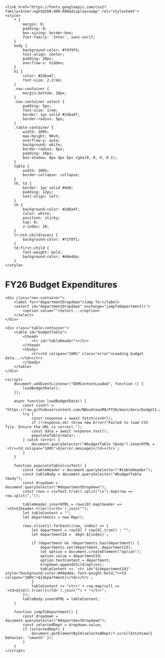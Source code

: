 <!DOCTYPE html>
<html lang="en">
<head>
    <meta charset="UTF-8">
    <meta name="viewport" content="width=device-width, initial-scale=1.0">
    <title>FY26 Budget Expenditures</title>
    
    <link href="https://fonts.googleapis.com/css2?family=Inter:wght@300;400;600&display=swap" rel="stylesheet">
    <style>
        * {
            margin: 0;
            padding: 0;
            box-sizing: border-box;
            font-family: 'Inter', sans-serif;
        }
        body {
            background-color: #f4f9f4;
            text-align: center;
            padding: 20px;
            overflow-x: hidden;
        }
        h1 {
            color: #2d6a4f;
            font-size: 2.2rem;
        }
        .nav-container {
            margin-bottom: 10px;
        }
        .nav-container select {
            padding: 5px;
            font-size: 1rem;
            border: 1px solid #2d6a4f;
            border-radius: 5px;
        }
        .table-container {
            width: 100%;
            max-height: 90vh;
            overflow-y: auto;
            background: white;
            border-radius: 8px;
            padding: 10px;
            box-shadow: 0px 4px 6px rgba(0, 0, 0, 0.1);
        }
        table {
            width: 100%;
            border-collapse: collapse;
        }
        th, td {
            border: 1px solid #ddd;
            padding: 12px;
            text-align: left;
        }
        th {
            background-color: #2d6a4f;
            color: white;
            position: sticky;
            top: 0;
            z-index: 10;
        }
        tr:nth-child(even) {
            background-color: #f1f8f1;
        }
        td:first-child {
            font-weight: bold;
            background-color: #d4edda;
        }
    </style>
</head>
<body>
    <h1>FY26 Budget Expenditures</h1>
    
    <div class="nav-container">
        <label for="departmentDropdown">Jump To:</label>
        <select id="departmentDropdown" onchange="jumpToDepartment()">
            <option value="">Select...</option>
        </select>
    </div>
    
    <div class="table-container">
        <table id="budgetTable">
            <thead>
                <tr id="tableHeader"></tr>
            </thead>
            <tbody>
                <tr><td colspan="100%" class="error">Loading budget data...</td></tr>
            </tbody>
        </table>
    </div>
    
    <script>
        document.addEventListener("DOMContentLoaded", function () {
            loadBudgetData();
        });

        async function loadBudgetData() {
            const csvUrl = "https://raw.githubusercontent.com/NBoudreauMA/FY26/main/docs/budget2.csv";
            try {
                const response = await fetch(csvUrl);
                if (!response.ok) throw new Error("Failed to load CSV file. Ensure the URL is correct.");
                const data = await response.text();
                populateTable(data);
            } catch (error) {
                document.querySelector("#budgetTable tbody").innerHTML = `<tr><td colspan="100%">${error.message}</td></tr>`;
            }
        }

        function populateTable(csvText) {
            const tableHeader = document.querySelector("#tableHeader");
            const tableBody = document.querySelector("#budgetTable tbody");
            const dropdown = document.querySelector("#departmentDropdown");
            const rows = csvText.trim().split("\n").map(row => row.split(","));
            
            tableHeader.innerHTML = rows[0].map(header => `<th>${header.trim()}</th>`).join("");
            let tableContent = "";
            let departments = new Map();
            
            rows.slice(1).forEach((row, index) => {
                let department = row[0] ? row[0].trim() : "";
                let departmentId = `dept-${index}`;
                
                if (department && !departments.has(department)) {
                    departments.set(department, departmentId);
                    let option = document.createElement("option");
                    option.value = departmentId;
                    option.textContent = department;
                    dropdown.appendChild(option);
                    tableContent += `<tr id="${departmentId}" style="background-color:#d4edda; font-weight:bold;"><td colspan="100%">${department}</td></tr>`;
                }
                tableContent += "<tr>" + row.map(cell => `<td>${cell.trim()}</td>`).join("") + "</tr>";
            });
            tableBody.innerHTML = tableContent;
        }
        
        function jumpToDepartment() {
            const dropdown = document.querySelector("#departmentDropdown");
            const selectedDept = dropdown.value;
            if (selectedDept) {
                document.getElementById(selectedDept)?.scrollIntoView({ behavior: "smooth" });
            }
        }
    </script>
</body>
</html>
